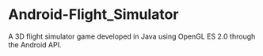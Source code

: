 Android-Flight_Simulator
========================

A 3D flight simulator game developed in Java using OpenGL ES 2.0 through the Android API.

